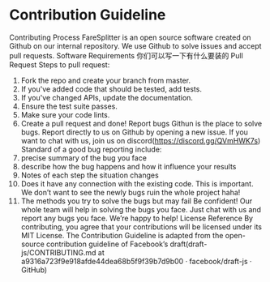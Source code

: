 # Contribution Guideline
Contributing Process
 FareSplitter is an open source software created on Github on our internal repository. We use Github to solve issues and accept pull requests.
Software Requirements
你们可以写一下有什么要装的
Pull Request
Steps to pull request:
1.	Fork the repo and create your branch from master.
2.	If you've added code that should be tested, add tests.
3.	If you've changed APIs, update the documentation.
4.	Ensure the test suite passes.
5.	Make sure your code lints.
6.	Create a pull request and done!
Report bugs
Githun is the place to solve bugs. Report directly to us on Github by opening a new issue. If you want to chat with us, join us on discord(https://discord.gg/QVmHWK7s)
Standard of a good bug reporting include:
1.	precise summary of the bug you face
2.	describe how the bug happens and how it influence your results
3.	Notes of each step the situation changes
4.	Does it have any connection with the existing code. This is important. We don’t want to see the newly bugs ruin the whole project haha!
5.	The methods you try to solve the bugs but may fail
Be confident! Our whole team will help in solving the bugs you face. Just chat with us and report any bugs you face. We’re happy to help!
License
Reference
By contributing, you agree that your contributions will be licensed under its MIT License.
The Contribution Guideline is adapted from the open-source contribution guideline of Facebook’s draft(draft-js/CONTRIBUTING.md at a9316a723f9e918afde44dea68b5f9f39b7d9b00 · facebook/draft-js · GitHub)

